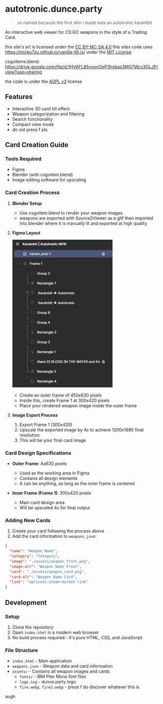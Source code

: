 # autotronic.dunce.party

> so named because the first skin i made was an autotronic karambit

An interactive web viewer for CS:GO weapons in the style of a Trading Card.

this site's art is licensed under the [CC BY-NC-SA 4.0](https://creativecommons.org/licenses/by-nc-sa/4.0/)
this sites code uses https://micku7zu.github.io/vanilla-tilt.js/ under the [MIT License](https://github.com/micku7zu/vanilla-tilt.js/blob/master/LICENSE)

csgoitems.blend: https://drive.google.com/file/d/1HVAFL85yoonOeP3hxbas3MG7Wcs3OLJP/view?usp=sharing

the code is under the [AGPL v3](https://www.gnu.org/licenses/agpl-3.0.html) license

## Features

- Interactive 3D card tilt effect
- Weapon categorization and filtering
- Search functionality
- Compact view mode
- do not press f pls

## Card Creation Guide

### Tools Required

- Figma
- Blender (with csgoitem.blend)
- Image editing software for upscaling

### Card Creation Process

1. **Blender Setup**

   - Use csgoitem.blend to render your weapon images
   - weapons are exported with Source2Viewer as a gltf then imported into blender where it is manually lit and exported at high quality

2. **Figma Layout**

   ![screenshot](<dev/Screenshot 2025-02-13 173930.png>)

   - Create an outer frame of 450x630 pixels
   - Inside this, create Frame 1 at 300x420 pixels
   - Place your rendered weapon image inside the outer frame

3. **Image Export Process**
   1. Export Frame 1 (300x420)
   2. Upscale the exported image by 4x to achieve 1200x1680 final resolution
   3. This will be your final card image

### Card Design Specifications

- **Outer Frame**: Ax630 pixels

  - Used as the working area in Figma
  - Contains all design elements
  - A can be anything, as long as the inner frame is centered

- **Inner Frame (Frame 1)**: 300x420 pixels
  - Main card design area
  - Will be upscaled 4x for final output

### Adding New Cards

1. Create your card following the process above
2. Add the card information to `weapons.json`:

```json
{
  "name": "Weapon Name",
  "category": "Category",
  "image": "./assets/weapon_front.png",
  "image-alt": "Weapon Name Front",
  "card": "./assets/weapon_card.png",
  "card-alt": "Weapon Name Card",
  "link": "optional-steam-market-link"
}
```

## Development

### Setup

1. Clone the repository
2. Open `index.html` in a modern web browser
3. No build process required - it's pure HTML, CSS, and JavaScript

### File Structure

- `index.html` - Main application
- `weapons.json` - Weapon data and card information
- `assets/` - Contains all weapon images and cards
  - `fonts/` - IBM Plex Mono font files
  - `logo.svg` - dunce.party logo
  - `fire.webp`, `fire2.webp` - press f do discover whatever this is





























augh
